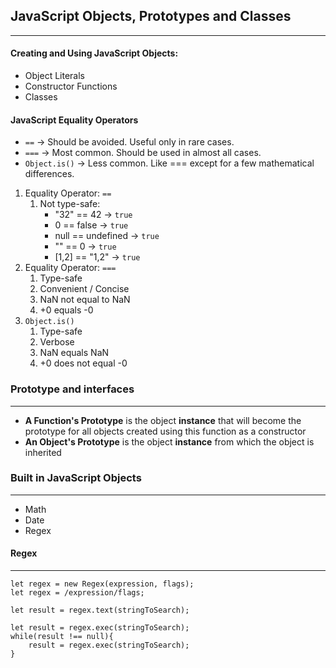 ## JavaScript Objects, Prototypes and Classes

___

#### Creating and Using JavaScript Objects:

* Object Literals
* Constructor Functions
* Classes

#### JavaScript Equality Operators

* `==` -> Should be avoided. Useful only in rare cases.
* `===` -> Most common. Should be used in almost all cases.
* `Object.is()` -> Less common. Like === except for a few mathematical differences.

1) Equality Operator: `==`
    1) Not type-safe:
        * "32" == 42 -> `true`
        * 0 == false -> `true`
        * null == undefined -> `true`
        * "" == 0 -> `true`
        * [1,2] == "1,2" -> `true`
2) Equality Operator: `===`
    1) Type-safe
    2) Convenient / Concise
    3) NaN not equal to NaN
    4) +0 equals -0
3) `Object.is()`
    1) Type-safe
    2) Verbose
    3) NaN equals NaN
    4) +0 does not equal -0

### Prototype and interfaces

___

* __A Function's Prototype__ is the object __instance__ that will become the prototype for all objects created
  using this function as a constructor
* __An Object's Prototype__ is the object __instance__ from which the object is inherited

### Built in JavaScript Objects

___

* Math
* Date
* Regex

#### Regex

___

```text
let regex = new Regex(expression, flags);
let regex = /expression/flags;

let result = regex.text(stringToSearch);

let result = regex.exec(stringToSearch);
while(result !== null){
    result = regex.exec(stringToSearch);
}
```
